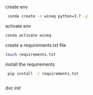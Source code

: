 create env

```bash
 conda create -n wineq python=3.7 -y
```

activate env

```bash
conda activate wineq
```

create a requirements.txt file

```bash
touch requirements.txt
```

install the requirements

```bash
 pip install -r requirements.txt
```

```git init

```

dvc init

```




```
